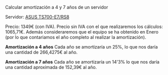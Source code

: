 Calcular amortización a 4 y 7 años de un servidor

Servidor: [ASUS TS700-E7/RS8](http://www.alternate.es/ASUS/TS700-E7-RS8-(DVD-RW)/html/product/1135513?)

Precio: 1349€ (con IVA).
Precio sin IVA con el que realizaremos los cálculos: 1065,71€.
Además consideraremos que el equipo se ha obtenido en Enero (por lo que contariamos el año completo al realizar la amortización).

**Amortización a 4 años** 
Cada año se amortizaría un 25%, lo que nos daría una cantidad de 266,4275€ al año.

**Amortización a 7 años**
Cada año se amortizaría un 14'3% lo que nos daría una cantidad aproximada de 152,39€ al año.


